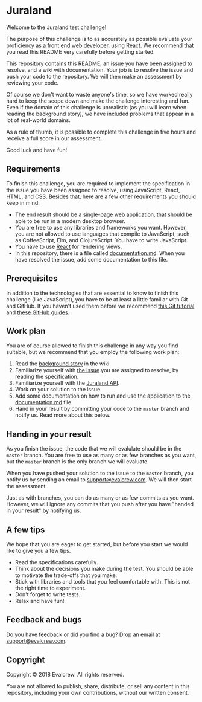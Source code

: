 # Juraland

Welcome to the Juraland test challenge!

The purpose of this challenge is to as accurately as possible evaluate your proficiency as a front end web developer, using React. We recommend that you read this README very carefully before getting started.

This repository contains this README, an issue you have been assigned to resolve, and a wiki with documentation. Your job is to resolve the issue and push your code to the repository. We will then make an assessment by reviewing your code.

Of course we don't want to waste anyone's time, so we have worked really hard to keep the scope down and make the challenge interesting and fun. Even if the domain of this challenge is unrealistic (as you will learn when reading the background story), we have included problems that appear in a lot of real-world domains.

As a rule of thumb, it is possible to complete this challenge in five hours and receive a full score in our assessment.

Good luck and have fun!

## Requirements

To finish this challenge, you are required to implement the specification in the issue you have been assigned to resolve, using JavaScript, React, HTML, and CSS. Besides that, here are a few other requirements you should keep in mind:

* The end result should be a [single-page web application](https://en.wikipedia.org/wiki/Single-page_application), that should be able to be run in a modern desktop browser.
* You are free to use any libraries and frameworks you want. However, you are not allowed to use languages that compile to JavaScript, such as CoffeeScript, Elm, and ClojureScript. You have to write JavaScript.
* You have to use [React](https://reactjs.org) for rendering views.
* In this repository, there is a file called [documentation.md](https://github.com/evalcrew/juraland-a9faaef7d5/blob/master/documentation.md). When you have resolved the issue, add some documentation to this file.

## Prerequisites

In addition to the technologies that are essential to know to finish this challenge (like JavaScript), you have to be at least a little familiar with Git and GitHub. If you haven't used them before we recommend [this Git tutorial](https://try.github.io/levels/1/challenges/1) and [these GitHub guides](https://guides.github.com).

## Work plan

You are of course allowed to finish this challenge in any way you find suitable, but we recommend that you employ the following work plan:

1. Read the [background story](https://github.com/evalcrew/juraland-a9faaef7d5/wiki/Background-story) in the wiki.
2. Familiarize yourself with [the issue](https://github.com/evalcrew/juraland-a9faaef7d5/issues/1) you are assigned to resolve, by reading the specification.
3. Familiarize yourself with the [Juraland API](https://github.com/evalcrew/juraland-a9faaef7d5/wiki/Juraland-API).
4. Work on your solution to the issue.
5. Add some documentation on how to run and use the application to the [documentation.md](https://github.com/evalcrew/juraland-a9faaef7d5/blob/master/documentation.md) file.
6. Hand in your result by committing your code to the `master` branch and notify us. Read more about this below.

## Handing in your result

As you finish the issue, the code that we will evalulate should be in the `master` branch. You are free to use as many or as few branches as you want, but the `master` branch is the only branch we will evaluate.

When you have pushed your solution to the issue to the `master` branch, you notify us by sending an email to support@evalcrew.com. We will then start the assessment.

Just as with branches, you can do as many or as few commits as you want. However, we will ignore any commits that you push after you have "handed in your result" by notifying us.

## A few tips

We hope that you are eager to get started, but before you start we would like to give you a few tips.

* Read the specifications carefully.
* Think about the decisions you make during the test. You should be able to motivate the trade-offs that you make.
* Stick with libraries and tools that you feel comfortable with. This is not the right time to experiment.
* Don't forget to write tests.
* Relax and have fun!

## Feedback and bugs

Do you have feedback or did you find a bug? Drop an email at support@evalcrew.com.

## Copyright

Copyright © 2018 Evalcrew. All rights reserved.

You are not allowed to publish, share, distribute, or sell any content in this repository, including your own contributions, without our written consent.
